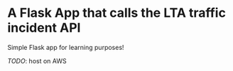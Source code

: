 # A Flask App that calls the LTA traffic incident API

Simple Flask app for learning purposes!

*TODO*: host on AWS